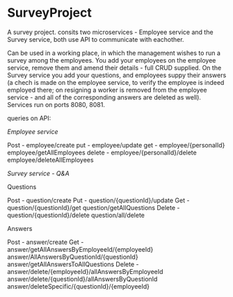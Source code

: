 # SurveyProject

A survey project. consits two microservices - Employee service and the Survey service, both use API to communicate with eachother.

Can be used in a working place, in which the management wishes to run a survey among the employees. 
You add your employees on the employee service, remove them and amend their details - full CRUD supplied.
On the Survey service you add your questions, and employees suppy their answers (a chech is made on the employee service, to verify the employee is indeed 
employed there; on resigning a worker is removed from the employee service - and all of the corresponding answers are deleted as well). 
Services run on ports 8080, 8081.

queries on API:

*Employee service*

  Post -    employee/create
  put -     employee/update
  get -     employee/{personalId}
            employee/getAllEmployees
  delete -  employee/{personalId}/delete
            employee/deleteAllEmployees
   
*Survey service - Q&A*

Questions 

  Post -   question/create
  Put -    question/{questionId}/update
  Get -    question/{questionId}/get
           question/getAllQuestions
  Delete - question/{questionId}/delete
           question/all/delete
 
Answers
 
  Post -   answer/create
  Get -    answer/getAllAnswersByEmployeeId/{employeeId}
           answer/AllAnswersByQuestionId/{questionId}
           answer/getAllAnswersToAllQuestions
  Delete - answer/delete/{employeeId}/allAnswersByEmployeeId
           answer/delete/{questionId}/allAnswersByQuestionId
           answer/deleteSpecific/{questionId}/{employeeId}
  
